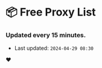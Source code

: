 # :package: Free Proxy List
### Updated every 15 minutes.

- Last updated: `2024-04-29 08:30`

:heart:
